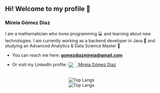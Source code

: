 <h2 align="left"> Hi! Welcome to my profile 👋 </h2>
<h3 align="left"> Mireia Gómez Diaz </h3>
I am a mathematician who loves programming 💻 and learning about new technologies. I am currently working as a backend developer in Java 🌱 and studying an Advanced Analytics & Data Science Master 🚀 

- You can reach me here: **gomezdiazmireia@gmail.com**

- Or visit my LinkedIn profile: <a href="https://www.linkedin.com/in/mireia-gómez-diaz-4322221b0/" target="blank"> <img align="center" src="https://cdn.jsdelivr.net/npm/simple-icons@3.0.1/icons/linkedin.svg" alt="Mireia Gómez Diaz" height="20" width="30" /> Mireia Gómez Diaz </a> 

<br>
<div align="center">
  <img src="https://github-readme-stats.vercel.app/api?username=migodi15" alt="Top Langs" />
  <br>
  <img src="https://github-readme-stats.vercel.app/api/top-langs/?username=migodi15&layout=compact&theme=default&langs_count=10" alt="Top Langs" />
</div>

<!--
- 👯 I’m looking to collaborate on ...
- 🤔 I’m looking for help with ...
- 💬 Ask me about ...
- 😄 Pronouns: ...
- ⚡ Fun fact: ...
✨  🔭 
-->
